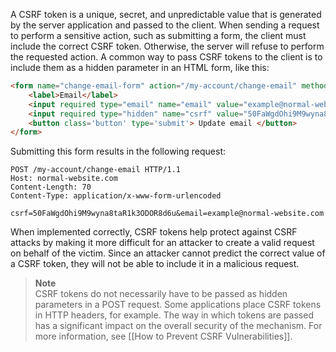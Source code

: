 A CSRF token is a unique, secret, and unpredictable value that is generated by the server application and passed to the client. When sending a request to perform a sensitive action, such as submitting a form, the client must include the correct CSRF token. Otherwise, the server will refuse to perform the requested action. A common way to pass CSRF tokens to the client is to include them as a hidden parameter in an HTML form, like this:
```HTML
<form name="change-email-form" action="/my-account/change-email" method="POST">
    <label>Email</label>
    <input required type="email" name="email" value="example@normal-website.com">
    <input required type="hidden" name="csrf" value="50FaWgdOhi9M9wyna8taR1k3ODOR8d6u">
    <button class='button' type='submit'> Update email </button>
</form>
```

Submitting this form results in the following request:
```Request
POST /my-account/change-email HTTP/1.1
Host: normal-website.com
Content-Length: 70
Content-Type: application/x-www-form-urlencoded

csrf=50FaWgdOhi9M9wyna8taR1k3ODOR8d6u&email=example@normal-website.com
```
When implemented correctly, CSRF tokens help protect against CSRF attacks by making it more difficult for an attacker to create a valid request on behalf of the victim. Since an attacker cannot predict the correct value of a CSRF token, they will not be able to include it in a malicious request.

> **Note**  
> CSRF tokens do not necessarily have to be passed as hidden parameters in a POST request. Some applications place CSRF tokens in HTTP headers, for example. The way in which tokens are passed has a significant impact on the overall security of the mechanism. For more information, see [[How to Prevent CSRF Vulnerabilities]].